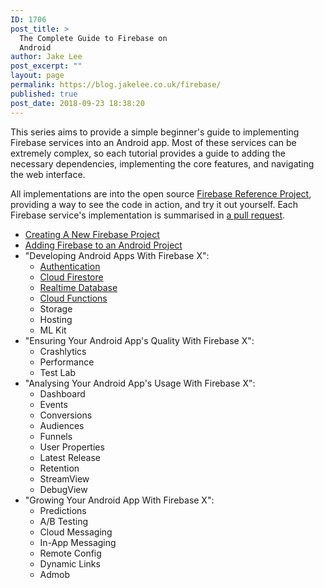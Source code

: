 ```yaml
---
ID: 1706
post_title: >
  The Complete Guide to Firebase on
  Android
author: Jake Lee
post_excerpt: ""
layout: page
permalink: https://blog.jakelee.co.uk/firebase/
published: true
post_date: 2018-09-23 18:38:20
---
```

This series aims to provide a simple beginner's guide to implementing Firebase services into an Android app. Most of these services can be extremely complex, so each tutorial provides a guide to adding the necessary dependencies, implementing the core features, and navigating the web interface.

All implementations are into the open source <a href="https://github.com/JakeSteam/FirebaseReference" target="_blank" rel="noopener">Firebase Reference Project</a>, providing a way to see the code in action, and try it out yourself. Each Firebase service's implementation is summarised in <a href="https://github.com/JakeSteam/FirebaseReference/issues?q=is%3Aclosed+author%3AJakeSteam" target="_blank" rel="noopener">a pull request</a>.
<ul>
 	<li><a href="https://blog.jakelee.co.uk/creating-a-new-firebase-project/">Creating A New Firebase Project</a></li>
 	<li><a href="https://blog.jakelee.co.uk/adding-firebase-to-an-android-project/">Adding Firebase to an Android Project</a></li>
 	<li>"Developing Android Apps With Firebase X":
<ul>
 	<li><a href="https://blog.jakelee.co.uk/developing-android-apps-with-firebase-authentication/">Authentication</a></li>
 	<li><a href="https://blog.jakelee.co.uk/developing-android-apps-with-firebase-cloud-firestore/">Cloud Firestore</a></li>
 	<li><a href="https://blog.jakelee.co.uk/developing-android-apps-with-firebase-realtime-database/">Realtime Database</a></li>
 	<li><a style="transition-property: all;" href="https://blog.jakelee.co.uk/developing-android-apps-with-firebase-cloud-functions/">Cloud Functions</a></li>
 	<li>Storage</li>
 	<li>Hosting</li>
 	<li>ML Kit</li>
</ul>
</li>
 	<li>"Ensuring Your Android App's Quality With Firebase X":
<ul>
 	<li>Crashlytics</li>
 	<li>Performance</li>
 	<li>Test Lab</li>
</ul>
</li>
 	<li>"Analysing Your Android App's Usage With Firebase X":
<ul>
 	<li>Dashboard</li>
 	<li>Events</li>
 	<li>Conversions</li>
 	<li>Audiences</li>
 	<li>Funnels</li>
 	<li>User Properties</li>
 	<li>Latest Release</li>
 	<li>Retention</li>
 	<li>StreamView</li>
 	<li>DebugView</li>
</ul>
</li>
 	<li>"Growing Your Android App With Firebase X":
<ul>
 	<li>Predictions</li>
 	<li>A/B Testing</li>
 	<li>Cloud Messaging</li>
 	<li>In-App Messaging</li>
 	<li>Remote Config</li>
 	<li>Dynamic Links</li>
 	<li>Admob</li>
</ul>
</li>
</ul>
